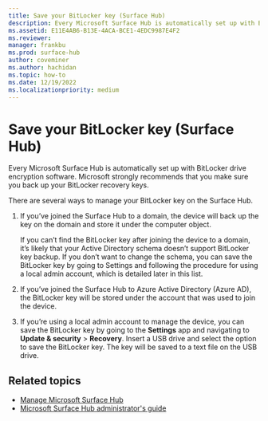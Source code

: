 ```yaml
---
title: Save your BitLocker key (Surface Hub)
description: Every Microsoft Surface Hub is automatically set up with BitLocker drive encryption software. Microsoft strongly recommends that you make sure you back up your BitLocker recovery keys.
ms.assetid: E11E4AB6-B13E-4ACA-BCE1-4EDC9987E4F2
ms.reviewer: 
manager: frankbu
ms.prod: surface-hub
author: coveminer
ms.author: hachidan
ms.topic: how-to
ms.date: 12/19/2022
ms.localizationpriority: medium
---
```


# Save your BitLocker key (Surface Hub)


Every Microsoft Surface Hub is automatically set up with BitLocker drive encryption software. Microsoft strongly recommends that you make sure you back up your BitLocker recovery keys.

There are several ways to manage your BitLocker key on the Surface Hub.

1. If you’ve joined the Surface Hub to a domain, the device will back up the key on the domain and store it under the computer object.

    If you can’t find the BitLocker key after joining the device to a domain, it’s likely that your Active Directory schema doesn’t support BitLocker key backup. If you don’t want to change the schema, you can save the BitLocker key by going to Settings and following the procedure for using a local admin account, which is detailed later in this list.

2. If you’ve joined the Surface Hub to Azure Active Directory (Azure AD), the BitLocker key will be stored under the account that was used to join the device.

3. If you’re using a local admin account to manage the device, you can save the BitLocker key by going to the **Settings** app and navigating to **Update & security** &gt; **Recovery**. Insert a USB drive and select the option to save the BitLocker key. The key will be saved to a text file on the USB drive.


## Related topics

- [Manage Microsoft Surface Hub](manage-surface-hub.md)
- [Microsoft Surface Hub administrator's guide](surface-hub-administrators-guide.md)
